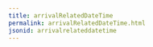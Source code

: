 ```yaml
---
title: arrivalRelatedDateTime
permalink: arrivalRelatedDateTime.html
jsonid: arrivalrelateddatetime
---
```

